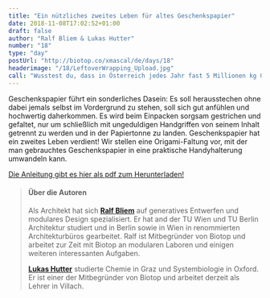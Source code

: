 ```yaml
---
title: "Ein nützliches zweites Leben für altes Geschenkspapier"
date: 2018-11-08T17:02:52+01:00
draft: false
author: "Ralf Bliem & Lukas Hutter"
number: "18"
type: "day"
postUrl: "http://biotop.co/xmascal/de/days/18"
headerimage: "/18/LeftoverWrapping_Upload.jpg"
call: "Wusstest du, dass in Österreich jedes Jahr fast 5 Millionen kg Geschenkspapier verbraucht werden? Hast du eine Idee zur Wiederverwertung?"
---
```

Geschenkspapier führt ein sonderliches Dasein: Es soll herausstechen ohne dabei jemals selbst im Vordergrund zu stehen, soll sich gut anfühlen und hochwertig daherkommen. Es wird beim Einpacken sorgsam gestrichen und gefaltet, nur um schließlich mit ungeduldigen Handgriffen von seinem Inhalt getrennt zu werden und in der Papiertonne zu landen. Geschenkspapier hat ein zweites Leben verdient! Wir stellen eine Origami-Faltung vor, mit der man gebrauchtes Geschenkspapier in eine praktische Handyhalterung umwandeln kann.

[Die Anleitung gibt es hier als pdf zum Herunterladen!](http://biotop.co/xmascal/img/18/LeftoverWrapping_Print.pdf)

> #### Über die Autoren
> Als Architekt hat sich **[Ralf Bliem](http://biotop.co/en/person/ralf-bliem/)** auf generatives Entwerfen und modulares Design spezialisiert. Er hat and der TU Wien und TU Berlin Architektur studiert und in Berlin sowie in Wien in renommierten Architekturbüros gearbeitet. Ralf ist Mitbegründer von Biotop und arbeitet zur Zeit mit Biotop an modularen Laboren und einigen weiteren interessanten Aufgaben.
>
> **[Lukas Hutter](http://biotop.co/de/person/lukas-hutter/)** studierte Chemie in Graz und Systembiologie in Oxford. Er ist einer der Mitbegründer von Biotop und arbeitet derzeit als Lehrer in Villach.

<!--more-->
